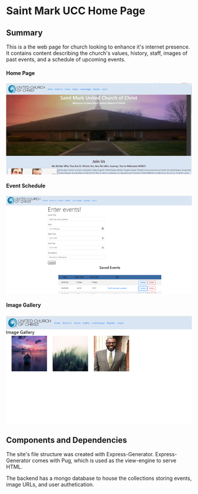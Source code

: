 # Saint Mark UCC Home Page

## Summary
This is a the web page for church looking to enhance it's internet presence. It contains content describing the church's values, history, staff, images of past events, and a schedule of upcoming events.


#### Home Page
![Demo](./public/images/StMarkDemo1.png)

#### Event Schedule
![Demo](./public/images/StMarkDemo2.png)

#### Image Gallery
![Demo](./public/images/StMarkDemo3.png)

## Components and Dependencies

The site's file structure was created with Express-Generator.  Express-Generator comes with Pug, which is used as the view-engine to serve HTML.

The backend has a mongo database to house the collections storing events, image URLs, and user authetication.


